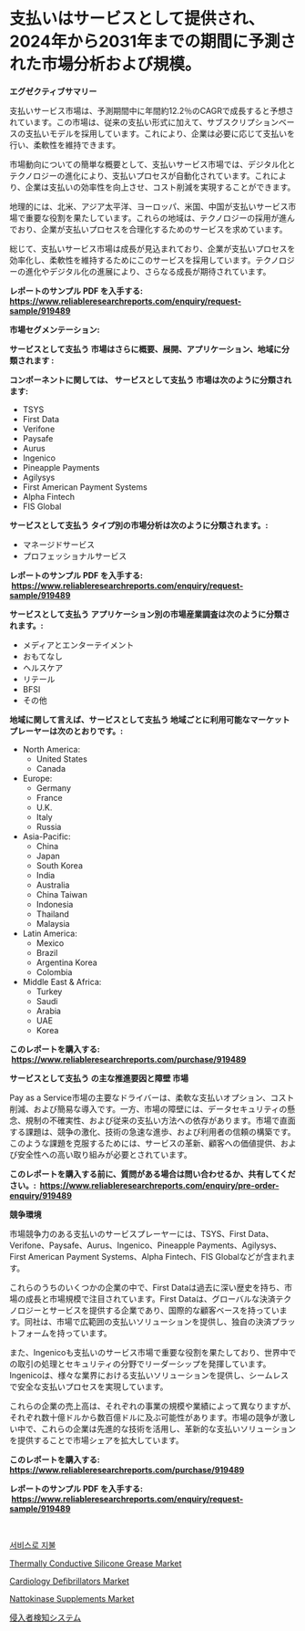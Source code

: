<p><h1>支払いはサービスとして提供され、2024年から2031年までの期間に予測された市場分析および規模。</h1></p><p><strong>エグゼクティブサマリー</strong></p>
<p><p>支払いサービス市場は、予測期間中に年間約12.2％のCAGRで成長すると予想されています。この市場は、従来の支払い形式に加えて、サブスクリプションベースの支払いモデルを採用しています。これにより、企業は必要に応じて支払いを行い、柔軟性を維持できます。</p><p>市場動向についての簡単な概要として、支払いサービス市場では、デジタル化とテクノロジーの進化により、支払いプロセスが自動化されています。これにより、企業は支払いの効率性を向上させ、コスト削減を実現することができます。</p><p>地理的には、北米、アジア太平洋、ヨーロッパ、米国、中国が支払いサービス市場で重要な役割を果たしています。これらの地域は、テクノロジーの採用が進んでおり、企業が支払いプロセスを合理化するためのサービスを求めています。</p><p>総じて、支払いサービス市場は成長が見込まれており、企業が支払いプロセスを効率化し、柔軟性を維持するためにこのサービスを採用しています。テクノロジーの進化やデジタル化の進展により、さらなる成長が期待されています。</p></p>
<p><strong>レポートのサンプル PDF を入手する: <a href="https://www.reliableresearchreports.com/enquiry/request-sample/919489">https://www.reliableresearchreports.com/enquiry/request-sample/919489</a></strong></p>
<p><strong>市場セグメンテーション:</strong></p>
<p><strong> サービスとして支払う 市場はさらに概要、展開、アプリケーション、地域に分類されます :</strong></p>
<p><strong>コンポーネントに関しては、 サービスとして支払う 市場は次のように分類されます: &nbsp;</strong></p>
<p><ul><li>TSYS</li><li>First Data</li><li>Verifone</li><li>Paysafe</li><li>Aurus</li><li>Ingenico</li><li>Pineapple Payments</li><li>Agilysys</li><li>First American Payment Systems</li><li>Alpha Fintech</li><li>FIS Global</li></ul></p>
<p><strong> サービスとして支払う タイプ別の市場分析は次のように分類されます。:</strong></p>
<p><ul><li>マネージドサービス</li><li>プロフェッショナルサービス</li></ul></p>
<p><strong>レポートのサンプル PDF を入手する: &nbsp;<a href="https://www.reliableresearchreports.com/enquiry/request-sample/919489">https://www.reliableresearchreports.com/enquiry/request-sample/919489</a></strong></p>
<p><strong> サービスとして支払う アプリケーション別の市場産業調査は次のように分類されます。:</strong></p>
<p><ul><li>メディアとエンターテイメント</li><li>おもてなし</li><li>ヘルスケア</li><li>リテール</li><li>BFSI</li><li>その他</li></ul></p>
<p><strong>地域に関して言えば、サービスとして支払う 地域ごとに利用可能なマーケットプレーヤーは次のとおりです。:</strong></p>
<p><ul>
    <li>
        North America:
        <ul>
            <li>United States</li>
            <li>Canada</li>
        </ul>
    </li>
    <li>
        Europe:
        <ul>
            <li>Germany</li>
            <li>France</li>
            <li>U.K.</li>
            <li>Italy</li>
            <li>Russia</li>
        </ul>
    </li>
    <li>
        Asia-Pacific:
        <ul>
            <li>China</li>
            <li>Japan</li>
            <li>South Korea</li>
            <li>India</li>
            <li>Australia</li>
            <li>China Taiwan</li>
            <li>Indonesia</li>
            <li>Thailand</li>
            <li>Malaysia</li>
        </ul>
    </li>
    <li>
        Latin America:
        <ul>
            <li>Mexico</li>
            <li>Brazil</li>
            <li>Argentina Korea</li>
            <li>Colombia</li>
        </ul>
    </li>
    <li>
        Middle East & Africa:
        <ul>
            <li>Turkey</li>
            <li>Saudi</li>
            <li>Arabia</li>
            <li>UAE</li>
            <li>Korea</li>
        </ul>
    </li>
    </ul></p>
<p><strong>このレポートを購入する: &nbsp;<a href="https://www.reliableresearchreports.com/purchase/919489">https://www.reliableresearchreports.com/purchase/919489</a></strong></p>
<p><strong>サービスとして支払う の主な推進要因と障壁 市場</strong></p>
<p><p>Pay as a Service市場の主要なドライバーは、柔軟な支払いオプション、コスト削減、および簡易な導入です。一方、市場の障壁には、データセキュリティの懸念、規制の不確実性、および従来の支払い方法への依存があります。市場で直面する課題は、競争の激化、技術の急速な進歩、および利用者の信頼の構築です。このような課題を克服するためには、サービスの革新、顧客への価値提供、および安全性への高い取り組みが必要とされています。</p></p>
<p><strong>このレポートを購入する前に、質問がある場合は問い合わせるか、共有してください。:&nbsp; <a href="https://www.reliableresearchreports.com/enquiry/pre-order-enquiry/919489">https://www.reliableresearchreports.com/enquiry/pre-order-enquiry/919489</a></strong></p>
<p><strong>競争環境</strong></p>
<p><p>市場競争力のある支払いのサービスプレーヤーには、TSYS、First Data、Verifone、Paysafe、Aurus、Ingenico、Pineapple Payments、Agilysys、First American Payment Systems、Alpha Fintech、FIS Globalなどが含まれます。</p><p>これらのうちのいくつかの企業の中で、First Dataは過去に深い歴史を持ち、市場の成長と市場規模で注目されています。First Dataは、グローバルな決済テクノロジーとサービスを提供する企業であり、国際的な顧客ベースを持っています。同社は、市場で広範囲の支払いソリューションを提供し、独自の決済プラットフォームを持っています。</p><p>また、Ingenicoも支払いのサービス市場で重要な役割を果たしており、世界中での取引の処理とセキュリティの分野でリーダーシップを発揮しています。Ingenicoは、様々な業界における支払いソリューションを提供し、シームレスで安全な支払いプロセスを実現しています。</p><p>これらの企業の売上高は、それぞれの事業の規模や業績によって異なりますが、それぞれ数十億ドルから数百億ドルに及ぶ可能性があります。市場の競争が激しい中で、これらの企業は先進的な技術を活用し、革新的な支払いソリューションを提供することで市場シェアを拡大しています。</p></p>
<p><strong>このレポートを購入する: &nbsp; <a href="https://www.reliableresearchreports.com/purchase/919489">https://www.reliableresearchreports.com/purchase/919489</a></strong></p>
<p><strong>レポートのサンプル PDF を入手する: &nbsp;<a href="https://www.reliableresearchreports.com/enquiry/request-sample/919489">https://www.reliableresearchreports.com/enquiry/request-sample/919489</a></strong><strong></strong></p>
<p>&nbsp;</p>
<p><p><a href="https://github.com/sougarounis/Market-Research-Report-List-2/blob/main/7964912182924.md">서비스로 지불</a></p><p><a href="https://github.com/joannesouthgate/Market-Research-Report-List-2/blob/main/thermally-conductive-silicone-grease-market.md">Thermally Conductive Silicone Grease Market</a></p><p><a href="https://issuu.com/reportprime-2/docs/cardiology-defibrillators-market-size-2030.pptx">Cardiology Defibrillators Market</a></p><p><a href="https://issuu.com/reportprime-2/docs/nattokinase-supplements-market-size-2030.pptx">Nattokinase Supplements Market</a></p><p><a href="https://github.com/mohamedbakry57/Market-Research-Report-List-2/blob/main/6121570182927.md">侵入者検知システム</a></p></p>
